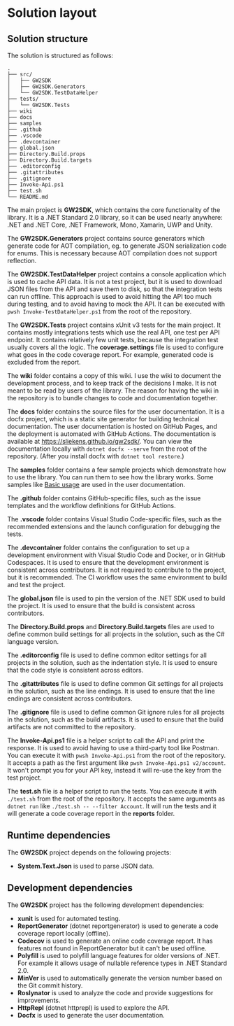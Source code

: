 # Solution layout

## Solution structure

The solution is structured as follows:

```text
.
├── src/
│   ├── GW2SDK
│   ├── GW2SDK.Generators
│   └── GW2SDK.TestDataHelper
├── tests/
│   └── GW2SDK.Tests
├── wiki
├── docs
├── samples
├── .github
├── .vscode
├── .devcontainer
├── global.json
├── Directory.Build.props
├── Directory.Build.targets
├── .editorconfig
├── .gitattributes
├── .gitignore
├── Invoke-Api.ps1
├── test.sh
└── README.md
```

The main project is **GW2SDK**, which contains the core functionality of the
library. It is a .NET Standard 2.0 library, so it can be used nearly anywhere:
.NET and .NET Core, .NET Framework, Mono, Xamarin, UWP and Unity.

The **GW2SDK.Generators** project contains source generators which generate
code for AOT compilation, eg. to generate JSON serialization code for enums.
This is necessary because AOT compilation does not support reflection.

The **GW2SDK.TestDataHelper** project contains a console application which is
used to cache API data. It is not a test project, but it is used to download
JSON files from the API and save them to disk, so that the integration tests
can run offline. This approach is used to avoid hitting the API too much during
testing, and to avoid having to mock the API. It can be executed with `pwsh
Invoke-TestDataHelper.ps1` from the root of the repository.

The **GW2SDK.Tests** project contains xUnit v3 tests for the main project. It
contains mostly integrations tests which use the real API, one test per API
endpoint. It contains relatively few unit tests, because the integration test
usually covers all the logic. The **coverage.settings** file is used to
configure what goes in the code coverage report. For example, generated code is
excluded from the report.

The **wiki** folder contains a copy of this wiki. I use the wiki to document
the development process, and to keep track of the decisions I make. It is not
meant to be read by users of the library. The reason for having the wiki
in the repository is to bundle changes to code and documentation together.

The **docs** folder contains the source files for the user documentation. It
is a docfx project, which is a static site generator for building technical
documentation. The user documentation is hosted on GitHub Pages, and the
deployment is automated with GitHub Actions. The documentation is available at
<https://sliekens.github.io/gw2sdk/>. You can view the documentation locally
with `dotnet docfx --serve` from the root of the repository. (After you install
docfx with `dotnet tool restore`.)

The **samples** folder contains a few sample projects which demonstrate how to
use the library. You can run them to see how the library works. Some samples
like [Basic usage](https://sliekens.github.io/gw2sdk/guide/usage.html) are used
in the user documentation.

The **.github** folder contains GitHub-specific files, such as the issue
templates and the workflow definitions for GitHub Actions.

The **.vscode** folder contains Visual Studio Code-specific files, such as the
recommended extensions and the launch configuration for debugging the tests.

The **.devcontainer** folder contains the configuration to set up a development
environment with Visual Studio Code and Docker, or in GitHub Codespaces. It is
used to ensure that the development environment is consistent across
contributors. It is not required to contribute to the project, but it is
recommended. The CI workflow uses the same environment to build and test the
project.

The **global.json** file is used to pin the version of the .NET SDK used to
build the project. It is used to ensure that the build is consistent across
contributors.

The **Directory.Build.props** and **Directory.Build.targets** files are used to
define common build settings for all projects in the solution, such as the C#
language version.

The **.editorconfig** file is used to define common editor settings for all
projects in the solution, such as the indentation style. It is used to ensure
that the code style is consistent across editors.

The **.gitattributes** file is used to define common Git settings for all
projects in the solution, such as the line endings. It is used to ensure that
the line endings are consistent across contributors.

The **.gitignore** file is used to define common Git ignore rules for all
projects in the solution, such as the build artifacts. It is used to ensure
that the build artifacts are not committed to the repository.

The **Invoke-Api.ps1** file is a helper script to call the API and print the
response. It is used to avoid having to use a third-party tool like Postman.
You can execute it with `pwsh Invoke-Api.ps1` from the root of the repository.
It accepts a path as the first argument like `pwsh Invoke-Api.ps1 v2/account`.
It won't prompt you for your API key, instead it will re-use the key from the
test project.

The **test.sh** file is a helper script to run the tests. You can execute it
with `./test.sh` from the root of the repository. It accepts the same arguments
as `dotnet run` like `./test.sh -- --filter Account`. It will run the tests and it
will generate a code coverage report in the **reports** folder.

## Runtime dependencies

The **GW2SDK** project depends on the following projects:

- **System.Text.Json** is used to parse JSON data.

## Development dependencies

The **GW2SDK** project has the following development dependencies:

- **xunit** is used for automated testing.
- **ReportGenerator** (dotnet reportgenerator) is used to generate a code
 coverage report locally (offline).
- **Codecov** is used to generate an online code coverage report. It has
 features not found in ReportGenerator but it can't be used offline.
- **Polyfill** is used to polyfill language features for older versions of
 .NET. For example it allows usage of nullable reference types in .NET
 Standard 2.0.
- **MinVer** is used to automatically generate the version number based on
  the Git commit history.
- **Roslynator** is used to analyze the code and provide suggestions for
  improvements.
- **HttpRepl** (dotnet httprepl) is used to explore the API.
- **Docfx** is used to generate the user documentation.

